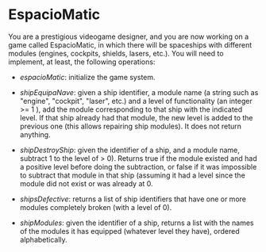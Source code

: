 # EspacioMatic

You are a prestigious videogame designer, and you are now working on a game called EspacioMatic, in which there will be spaceships with different modules (engines, cockpits, shields, lasers, etc.). You will need to implement, at least, the following operations:

- *espacioMatic*: initialize the game system.

- *shipEquipaNave*: given a ship identifier, a module name (a string such as "engine", "cockpit", "laser", etc.) and a level of functionality (an integer >= 1 ), add the module corresponding to that ship with the indicated level. If that ship already had that module, the new level is added to the previous one (this allows repairing ship modules). It does not return anything.

- *shipDestroyShip*: given the identifier of a ship, and a module name, subtract 1 to the level of > 0). Returns true if the module existed and had a positive level before doing the subtraction, or false if it was impossible to subtract that module in that ship (assuming it had a level since the module did not exist or was already at 0.

- *shipsDefective*: returns a list of ship identifiers that have one or more modules completely broken (with a level of 0).

- *shipModules*: given the identifier of a ship, returns a list with the names of the modules it has equipped (whatever level they have), ordered alphabetically.
